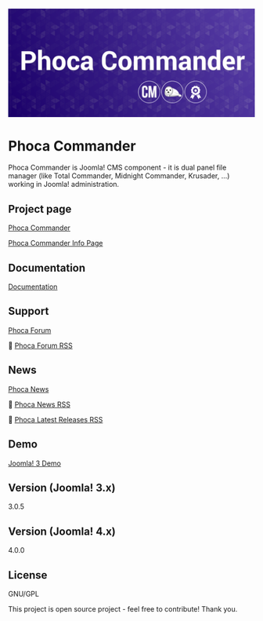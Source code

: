 



![Phoca Commander](https://github.com/PhocaCz/PhocaCommander/blob/master/phocacommander.png?raw=true)

# Phoca Commander



Phoca Commander is Joomla! CMS component - it is dual panel file manager (like Total Commander, Midnight Commander, Krusader, ...) working in Joomla! administration.



## Project page

[Phoca Commander](https://www.phoca.cz/phocacommander)

[Phoca Commander Info Page](https://www.phoca.cz/project/phocacommander-joomla-file-manager)



## Documentation

[Documentation](http://www.phoca.cz/project/phocacommander-joomla-file-manager)





## Support

[Phoca Forum](https://www.phoca.cz/forum)

:bell: [Phoca Forum RSS](https://www.phoca.cz/forum/app.php/feed)



## News

[Phoca News](https://www.phoca.cz/news)

:bell: [Phoca News RSS](https://www.phoca.cz/news?format=feed&type=rss)

:bell: [Phoca Latest Releases RSS](https://www.phoca.cz/download/feed/111?format=feed&type=rss)



## Demo

[Joomla! 3 Demo](https://youtu.be/0iB1gOaz0og)



## Version (Joomla! 3.x)

3.0.5

## Version (Joomla! 4.x)

4.0.0



## License

GNU/GPL



This project is open source project - feel free to contribute! Thank you.
